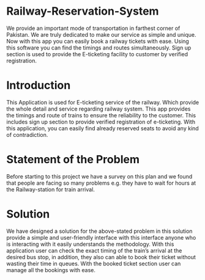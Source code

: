 # Railway-Reservation-System
We provide an important mode of transportation in farthest corner of Pakistan. 
We are truly dedicated to make our service as simple and unique. 
Now with this app you can easily book a railway tickets with ease. 
Using this software you can find the timings and routes simultaneously. 
Sign up section is used to provide the E-ticketing facility to customer by verified registration.

# Introduction
This Application is used for E-ticketing service of the railway. 
Which provide the whole detail and service regarding railway system. 
This app provides the timings and route of trains to ensure the reliability to the customer. 
This includes sign up section to provide verified registration of e-ticketing. 
With this application, you can easily find already reserved seats to avoid any kind of contradiction.

# Statement of the Problem
Before starting to this project we have a survey on this plan and we found that people are facing so many problems e.g.
they have to wait for hours at the Railway-station for train arrival. 


# Solution
We have designed a solution for the above-stated problem in this solution provide a simple and user-friendly interface with this 
interface anyone who is interacting with it easily understands the methodology. 
With this application user can check the exact timing of the train’s arrival at the desired bus stop, 
in addition, they also can able to book their ticket without wasting their time in queues. With the booked ticket section user can manage all the bookings with ease.
